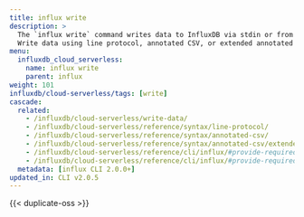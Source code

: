 ```yaml
---
title: influx write
description: >
  The `influx write` command writes data to InfluxDB via stdin or from a specified file.
  Write data using line protocol, annotated CSV, or extended annotated CSV.
menu:
  influxdb_cloud_serverless:
    name: influx write
    parent: influx
weight: 101
influxdb/cloud-serverless/tags: [write]
cascade:
  related:
    - /influxdb/cloud-serverless/write-data/
    - /influxdb/cloud-serverless/reference/syntax/line-protocol/
    - /influxdb/cloud-serverless/reference/syntax/annotated-csv/
    - /influxdb/cloud-serverless/reference/syntax/annotated-csv/extended/
    - /influxdb/cloud-serverless/reference/cli/influx/#provide-required-authentication-credentials, influx CLI—Provide required authentication credentials
    - /influxdb/cloud-serverless/reference/cli/influx/#provide-required-authentication-credentials, influx CLI—Provide required authentication credentials
  metadata: [influx CLI 2.0.0+]
updated_in: CLI v2.0.5
---
```


{{< duplicate-oss >}}
